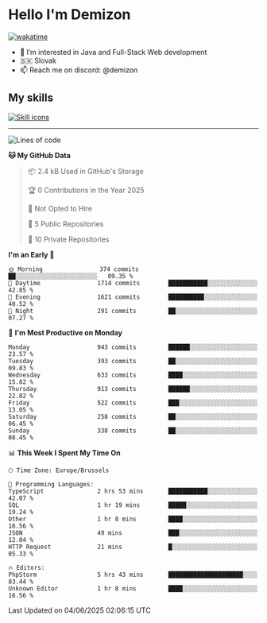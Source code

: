 # Hello I'm Demizon
[![wakatime](https://wakatime.com/badge/user/6ad1949f-d6d7-44f9-9eee-c35e54cc499b.svg)](https://wakatime.com/@6ad1949f-d6d7-44f9-9eee-c35e54cc499b)
- 👀 I’m interested in Java and Full-Stack Web development
- 🇸🇰 Slovak
- 📫 Reach me on discord: @demizon

## My skills
[![Skill icons](https://skillicons.dev/icons?i=java,js,ts,html,css,react,nextjs,tailwind,supabase,py,git,docker,linux,mysql,postgres,mongo&theme=dark)](https://github.com/Demizon3433)

---

<!--START_SECTION:waka-->
![Lines of code](https://img.shields.io/badge/From%20Hello%20World%20I%27ve%20Written-1.3%20million%20lines%20of%20code-blue)

**🐱 My GitHub Data** 

> 📦 2.4 kB Used in GitHub's Storage 
 > 
> 🏆 0 Contributions in the Year 2025
 > 
> 🚫 Not Opted to Hire
 > 
> 📜 5 Public Repositories 
 > 
> 🔑 10 Private Repositories 
 > 
**I'm an Early 🐤** 

```text
🌞 Morning                374 commits         ██░░░░░░░░░░░░░░░░░░░░░░░   09.35 % 
🌆 Daytime                1714 commits        ███████████░░░░░░░░░░░░░░   42.85 % 
🌃 Evening                1621 commits        ██████████░░░░░░░░░░░░░░░   40.52 % 
🌙 Night                  291 commits         ██░░░░░░░░░░░░░░░░░░░░░░░   07.27 % 
```
📅 **I'm Most Productive on Monday** 

```text
Monday                   943 commits         ██████░░░░░░░░░░░░░░░░░░░   23.57 % 
Tuesday                  393 commits         ██░░░░░░░░░░░░░░░░░░░░░░░   09.83 % 
Wednesday                633 commits         ████░░░░░░░░░░░░░░░░░░░░░   15.82 % 
Thursday                 913 commits         ██████░░░░░░░░░░░░░░░░░░░   22.82 % 
Friday                   522 commits         ███░░░░░░░░░░░░░░░░░░░░░░   13.05 % 
Saturday                 258 commits         ██░░░░░░░░░░░░░░░░░░░░░░░   06.45 % 
Sunday                   338 commits         ██░░░░░░░░░░░░░░░░░░░░░░░   08.45 % 
```


📊 **This Week I Spent My Time On** 

```text
🕑︎ Time Zone: Europe/Brussels

💬 Programming Languages: 
TypeScript               2 hrs 53 mins       ███████████░░░░░░░░░░░░░░   42.07 % 
SQL                      1 hr 19 mins        █████░░░░░░░░░░░░░░░░░░░░   19.24 % 
Other                    1 hr 8 mins         ████░░░░░░░░░░░░░░░░░░░░░   16.56 % 
JSON                     49 mins             ███░░░░░░░░░░░░░░░░░░░░░░   12.04 % 
HTTP Request             21 mins             █░░░░░░░░░░░░░░░░░░░░░░░░   05.33 % 

🔥 Editors: 
PhpStorm                 5 hrs 43 mins       █████████████████████░░░░   83.44 % 
Unknown Editor           1 hr 8 mins         ████░░░░░░░░░░░░░░░░░░░░░   16.56 % 
```


 Last Updated on 04/06/2025 02:06:15 UTC
<!--END_SECTION:waka-->
